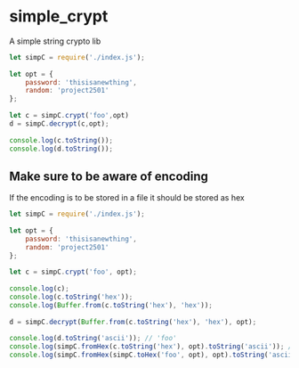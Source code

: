# simple_crypt

A simple string crypto lib

```js
let simpC = require('./index.js');
 
let opt = {
    password: 'thisisanewthing',
    random: 'project2501'
};
 
let c = simpC.crypt('foo',opt)
d = simpC.decrypt(c,opt);
 
console.log(c.toString());
console.log(d.toString());
```

## Make sure to be aware of encoding

If the encoding is to be stored in a file it should be stored as hex

```js
let simpC = require('./index.js');
 
let opt = {
    password: 'thisisanewthing',
    random: 'project2501'
};
 
let c = simpC.crypt('foo', opt);
 
console.log(c);
console.log(c.toString('hex'));
console.log(Buffer.from(c.toString('hex'), 'hex'));
 
d = simpC.decrypt(Buffer.from(c.toString('hex'), 'hex'), opt);
 
console.log(d.toString('ascii')); // 'foo'
console.log(simpC.fromHex(c.toString('hex'), opt).toString('ascii')); // 'foo'
console.log(simpC.fromHex(simpC.toHex('foo', opt), opt).toString('ascii')); // 'foo'
```